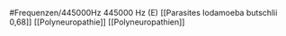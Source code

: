 #Frequenzen/445000Hz
445000 Hz (E)
[[Parasites Iodamoeba butschlii 0,68]]
[[Polyneuropathie]]
[[Polyneuropathien]]
